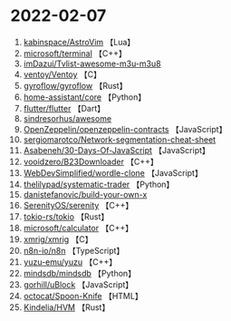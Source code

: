 # 2022-02-07

1. [kabinspace/AstroVim](https://github.com/kabinspace/AstroVim) 【Lua】
2. [microsoft/terminal](https://github.com/microsoft/terminal) 【C++】
3. [imDazui/Tvlist-awesome-m3u-m3u8](https://github.com/imDazui/Tvlist-awesome-m3u-m3u8) 
4. [ventoy/Ventoy](https://github.com/ventoy/Ventoy) 【C】
5. [gyroflow/gyroflow](https://github.com/gyroflow/gyroflow) 【Rust】
6. [home-assistant/core](https://github.com/home-assistant/core) 【Python】
7. [flutter/flutter](https://github.com/flutter/flutter) 【Dart】
8. [sindresorhus/awesome](https://github.com/sindresorhus/awesome) 
9. [OpenZeppelin/openzeppelin-contracts](https://github.com/OpenZeppelin/openzeppelin-contracts) 【JavaScript】
10. [sergiomarotco/Network-segmentation-cheat-sheet](https://github.com/sergiomarotco/Network-segmentation-cheat-sheet) 
11. [Asabeneh/30-Days-Of-JavaScript](https://github.com/Asabeneh/30-Days-Of-JavaScript) 【JavaScript】
12. [vooidzero/B23Downloader](https://github.com/vooidzero/B23Downloader) 【C++】
13. [WebDevSimplified/wordle-clone](https://github.com/WebDevSimplified/wordle-clone) 【JavaScript】
14. [thelilypad/systematic-trader](https://github.com/thelilypad/systematic-trader) 【Python】
15. [danistefanovic/build-your-own-x](https://github.com/danistefanovic/build-your-own-x) 
16. [SerenityOS/serenity](https://github.com/SerenityOS/serenity) 【C++】
17. [tokio-rs/tokio](https://github.com/tokio-rs/tokio) 【Rust】
18. [microsoft/calculator](https://github.com/microsoft/calculator) 【C++】
19. [xmrig/xmrig](https://github.com/xmrig/xmrig) 【C】
20. [n8n-io/n8n](https://github.com/n8n-io/n8n) 【TypeScript】
21. [yuzu-emu/yuzu](https://github.com/yuzu-emu/yuzu) 【C++】
22. [mindsdb/mindsdb](https://github.com/mindsdb/mindsdb) 【Python】
23. [gorhill/uBlock](https://github.com/gorhill/uBlock) 【JavaScript】
24. [octocat/Spoon-Knife](https://github.com/octocat/Spoon-Knife) 【HTML】
25. [Kindelia/HVM](https://github.com/Kindelia/HVM) 【Rust】
